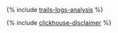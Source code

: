 {% include [trails-logs-analysis](../../_tutorials/trails-logs-analysis.md) %}

{% include [clickhouse-disclaimer](../../_includes/clickhouse-disclaimer.md) %}